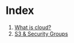 # Index
1. [What is cloud?](https://github.com/abhijeetnakharekar/cloud-assignments/blob/master/basic_cloud.md)
2. [S3 & Security Groups](https://github.com/abhijeetnakharekar/cloud-assignments/blob/cloud-1/Day2.md)
